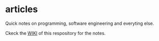 # articles
Quick notes on programming, software engineering and everyting else.

Ckeck the [WIKI](https://github.com/RakshithNM/articles/wiki) of this respository for the notes.
